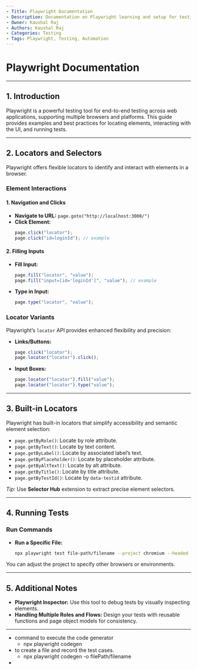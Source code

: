 ```yaml
---
- Title: Playwright Documentation
- Description: Documentation on Playwright learning and setup for testing.
- Owner: Kaushal Raj
- Authors: Kaushal Raj
- Categories: Testing
- Tags: Playwright, Testing, Automation
---
```


# Playwright Documentation

---

## 1. Introduction

Playwright is a powerful testing tool for end-to-end testing across web applications, supporting multiple browsers and platforms. This guide provides examples and best practices for locating elements, interacting with the UI, and running tests.

---

## 2. Locators and Selectors

Playwright offers flexible locators to identify and interact with elements in a browser.

### Element Interactions

#### 1. Navigation and Clicks

- **Navigate to URL:** `page.goto("http://localhost:3000/")`
- **Click Element:**
  ```javascript
  page.click("locator");
  page.click("id=loginId"); // example
  ```

#### 2. Filling Inputs

- **Fill Input:**

  ```javascript
  page.fill("locator", "value");
  page.fill("input=[id='loginId']", "value"); // example
  ```

- **Type in Input:**
  ```javascript
  page.type("locator", "value");
  ```

### Locator Variants

Playwright’s `locator` API provides enhanced flexibility and precision:

- **Links/Buttons:**

  ```javascript
  page.click("locator");
  page.locator("locator").click();
  ```

- **Input Boxes:**
  ```javascript
  page.locator("locator").fill("value");
  page.locator("locator").type("value");
  ```

---

## 3. Built-in Locators

Playwright has built-in locators that simplify accessibility and semantic element selection:

- `page.getByRole()`: Locate by role attribute.
- `page.getByText()`: Locate by text content.
- `page.getByLabel()`: Locate by associated label’s text.
- `page.getByPlaceholder()`: Locate by placeholder attribute.
- `page.getByAltText()`: Locate by alt attribute.
- `page.getByTitle()`: Locate by title attribute.
- `page.getByTestId()`: Locate by `data-testid` attribute.

_Tip:_ Use **Selector Hub** extension to extract precise element selectors.

---

## 4. Running Tests

### Run Commands

- **Run a Specific File:**
  ```bash
  npx playwright test file-path/filename --project chromium --headed
  ```

You can adjust the project to specify other browsers or environments.

---

## 5. Additional Notes

- **Playwright Inspector:** Use this tool to debug tests by visually inspecting elements.
- **Handling Multiple Roles and Flows:** Design your tests with reusable functions and page object models for consistency.

---

- command to execute the code generator
  - npx playwright codegen
- to create a file and record the test cases.
  - npx playwright codegen -o filePath/filename
-
